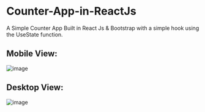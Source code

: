 # Counter-App-in-ReactJs
A Simple Counter App Built in React Js & Bootstrap with a simple hook using the UseState function.


## Mobile View:
![image](https://github.com/Ahmedz182/Counter-App-in-ReactJs/assets/35397403/7f1a32bc-8e16-4154-a996-e9d50a1742ee)


## Desktop View:
![image](https://github.com/Ahmedz182/Counter-App-in-ReactJs/assets/35397403/c9608bcf-4966-48a7-a85d-bfe6082c2aa3)
